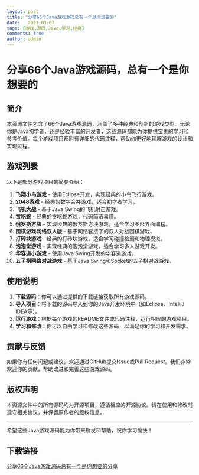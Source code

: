 ```yaml
---
layout: post
title: "分享66个Java游戏源码总有一个是你想要的"
date:   2021-03-07
tags: [游戏,源码,Java,学习,经典]
comments: true
author: admin
---
```

# 分享66个Java游戏源码，总有一个是你想要的

## 简介

本资源文件包含了66个Java游戏源码，涵盖了多种经典和创新的游戏类型。无论你是Java初学者，还是经验丰富的开发者，这些源码都能为你提供宝贵的学习和参考价值。每个游戏项目都附有详细的代码注释，帮助你更好地理解游戏的设计和实现过程。

## 游戏列表

以下是部分游戏项目的简要介绍：

1. **飞翔小鸟游戏** - 使用Eclipse开发，实现经典的小鸟飞行游戏。
2. **2048游戏** - 经典的数字合并游戏，适合初学者学习。
3. **飞机大战** - 基于Java Swing的飞机射击游戏。
4. **贪吃蛇** - 经典的贪吃蛇游戏，代码简洁易懂。
5. **俄罗斯方块** - 实现经典的俄罗斯方块游戏，适合学习图形界面编程。
6. **围棋游戏网络双人版** - 基于网络套接字的双人对战围棋游戏。
7. **打砖块游戏** - 经典的打砖块游戏，适合学习碰撞检测和物理模拟。
8. **泡泡堂游戏** - 实现经典的泡泡堂游戏，适合学习多人游戏开发。
9. **华容道小游戏** - 使用Java Swing开发的华容道游戏。
10. **五子棋网络对战游戏** - 基于Java Swing和Socket的五子棋对战游戏。

## 使用说明

1. **下载源码**：你可以通过提供的下载链接获取所有游戏源码。
2. **导入项目**：将下载的源码导入到你的Java开发环境中（如Eclipse、IntelliJ IDEA等）。
3. **运行游戏**：根据每个游戏的README文件或代码注释，运行相应的游戏项目。
4. **学习和修改**：你可以自由学习和修改这些源码，以满足你的学习和开发需求。

## 贡献与反馈

如果你有任何问题或建议，欢迎通过GitHub提交Issue或Pull Request。我们非常欢迎你的贡献，帮助改进和完善这些游戏源码。

## 版权声明

本资源文件中的所有源码均为开源项目，遵循相应的开源协议。请在使用和修改时遵守相关协议，并保留原作者的版权信息。

---

希望这些Java游戏源码能为你带来启发和帮助，祝你学习愉快！

## 下载链接

[分享66个Java游戏源码总有一个是你想要的分享](https://pan.quark.cn/s/a3a9780ca276)